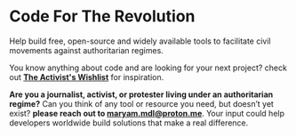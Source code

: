 # Code For The Revolution
Help build free, open-source and widely available tools to facilitate civil movements against authoritarian regimes.

You know anything about code and are looking for your next project? check out **[The Activist's Wishlist](https://github.com/Maryam-Mdl/Code-For-The-Revolution/blob/main/The%20Activist's%20Wishlist.md#the-activists-wishlist)** for inspiration.

**Are you a journalist, activist, or protester living under an authoritarian regime?**
Can you think of any tool or resource you need, but doesn’t yet exist? **please reach out to maryam.mdl@proton.me**. Your input could help developers worldwide build solutions that make a real difference.

